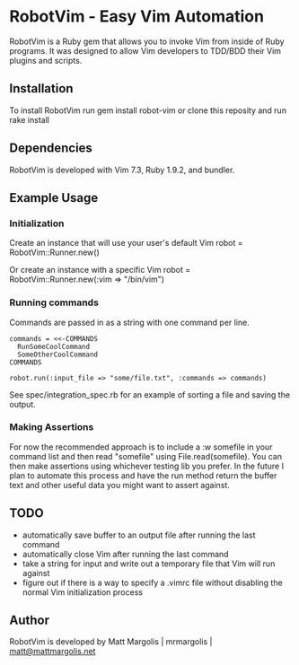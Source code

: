 # RobotVim - Easy Vim Automation
RobotVim is a Ruby gem that allows you to invoke Vim from inside of Ruby
programs.  It was designed to allow Vim developers to TDD/BDD their Vim plugins
and scripts.

## Installation
To install RobotVim run
    gem install robot-vim
or clone this reposity and run
    rake install


## Dependencies
RobotVim is developed with Vim 7.3, Ruby 1.9.2, and bundler.


## Example Usage

### Initialization
Create an instance that will use your user's default Vim
    robot = RobotVim::Runner.new()

Or create an instance with a specific Vim
    robot = RobotVim::Runner.new(:vim => "/bin/vim")

### Running commands
Commands are passed in as a string with one command per line.

    commands = <<-COMMANDS
      RunSomeCoolCommand
      SomeOtherCoolCommand
    COMMANDS

    robot.run(:input_file => "some/file.txt", :commands => commands)

See spec/integration\_spec.rb for an example of sorting a file and saving the output.

### Making Assertions
For now the recommended approach is to include a
    :w somefile
in your command list and then read "somefile" using File.read(somefile).  You can then make assertions using whichever testing lib you prefer.  In the future I plan to automate this process and have the run method return the buffer text and other useful data you might want to assert against.


## TODO
- automatically save buffer to an output file after running the last command
- automatically close Vim after running the last command
- take a string for input and write out a temporary file that Vim will run against
- figure out if there is a way to specify a .vimrc file without disabling the normal Vim initialization process

## Author
RobotVim is developed by Matt Margolis | mrmargolis | matt@mattmargolis.net
